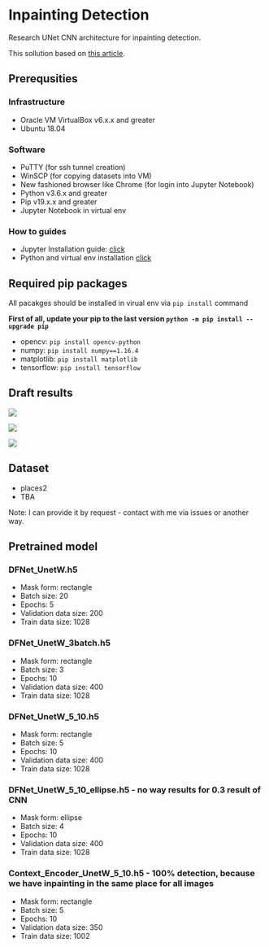 # Inpainting Detection
Research UNet CNN architecture for inpainting detection.

This sollution based on [this article](https://arxiv.org/abs/1505.04597).

## Prerequsities
### Infrastructure

* Oracle VM VirtualBox v6.x.x and greater
* Ubuntu 18.04

### Software

* PuTTY (for ssh tunnel creation)
* WinSCP (for copying datasets into VM)
* New fashioned browser like Chrome (for login into Jupyter Notebook)
* Python v3.6.x and greater
* Pip v19.x.x and greater
* Jupyter Notebook in virtual env

### How to guides

* Jupyter Installation guide: [click](https://www.digitalocean.com/community/tutorials/how-to-install-run-connect-to-jupyter-notebook-on-remote-server-ru)
* Python and virtual env installation [click](https://www.digitalocean.com/community/tutorials/how-to-install-python-3-and-set-up-a-programming-environment-on-an-ubuntu-18-04-server)

## Required pip packages
All pacakges should be installed in virual env via `pip install` command

**First of all, update your pip to the last version `python -m pip install --upgrade pip`**

* opencv: `pip install opencv-python`
* numpy: `pip install numpy==1.16.4`
* matplotlib: `pip install matplotlib`
* tensorflow: `pip install tensorflow`

## Draft results

![](https://github.com/NikitaDestrain/inpainting-detection/blob/master/samples/1.png)

![](https://github.com/NikitaDestrain/inpainting-detection/blob/master/samples/2.png)

![](https://github.com/NikitaDestrain/inpainting-detection/blob/master/samples/3.png)

## Dataset

* places2
* TBA

Note: I can provide it by request - contact with me via issues or another way.

## Pretrained model

### DFNet_UnetW.h5
* Mask form: rectangle
* Batch size: 20
* Epochs: 5
* Validation data size: 200
* Train data size: 1028

### DFNet_UnetW_3batch.h5
* Mask form: rectangle
* Batch size: 3
* Epochs: 10
* Validation data size: 400
* Train data size: 1028

### DFNet_UnetW_5_10.h5
* Mask form: rectangle
* Batch size: 5
* Epochs: 10
* Validation data size: 400
* Train data size: 1028

### DFNet_UnetW_5_10_ellipse.h5 - no way results for 0.3 result of CNN
* Mask form: ellipse
* Batch size: 4
* Epochs: 10
* Validation data size: 400
* Train data size: 1028

### Context_Encoder_UnetW_5_10.h5 - 100% detection, because we have inpainting in the same place for all images 
* Mask form: rectangle
* Batch size: 5
* Epochs: 10
* Validation data size: 350
* Train data size: 1002
